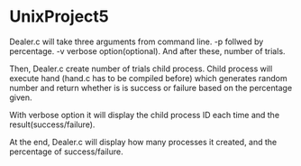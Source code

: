 # UnixProject5
Dealer.c will take three arguments from command line. 
-p follwed by percentage.
-v verbose option(optional).
And after these, number of trials.

Then, Dealer.c create number of trials child process.
Child process will execute hand (hand.c has to be compiled before)
which generates random number and return
whether is is success or failure based on the percentage given.

With verbose option it will display the child process ID each time
and the result(success/failure).

At the end, Dealer.c will display how many processes it created,
and the percentage of success/failure.
